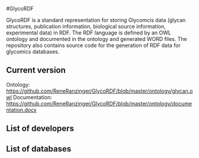#GlycoRDF

GlycoRDF is a standard representation for storing Glycomcis data (glycan structures, publication information, biological source information, experimental data) in RDF. The RDF language is defined by an OWL ontology and documented in the ontology and generated WORD files. The repository also contains source code for the generation of RDF data for glycomics databases.

## Current version
Ontology: https://github.com/ReneRanzinger/GlycoRDF/blob/master/ontology/glycan.owl
Documentation: https://github.com/ReneRanzinger/GlycoRDF/blob/master/ontology/documentation.docx

## List of developers

## List of databases